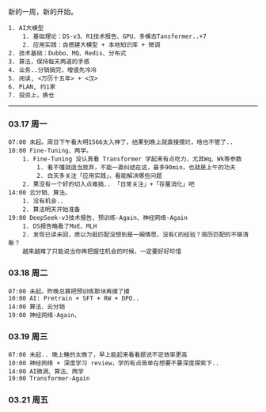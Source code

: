 新的一周，新的开始。

	1. AI大模型
		1. 基础理论：DS-v3、R1技术报告、GPU、多模态Tansformer..+7
		2. 应用实践：自搭建大模型 + 本地知识库 + 微调
	2. 技术基础：Dubbo、MQ、Redis、分布式
	3. 算法，保持每天两道的手感
	4. 业务..分销搞完，增值先冷冷
	5. 阅读, <万历十五年> + <汉>
	6. PLAN, 约1家
	7. 投资上，换仓


****

### 03.17 周一

	07:00 未起。周日下午看大明1566太入神了，结果到晚上就直接摆烂，啥也不管了..
	10:00 Fine-Tuning、两学。
		1. Fine-Tuning 没认真看 Transformer 学起来有点吃力，尤其Wq、Wk等参数
			1. 看不懂就适当放弃，不能一直纠结在这，最多90min，也就是上午的功夫
			2. 白天多关注「应用实践」，看能解决哪些问题
		2. 果没有一个好的切入点难搞.. 「日常关注」+「存量消化」吧
	14:00 云分销、算法。
		1. 没有机会..
		2. 算法明天开始准备
	19:00 DeepSeek-v3技术报告、预训练-Again、神经网络-Again
		1. DS报告略看了MoE、MLH
		2. 发现已读未回，原以为挺匹配没想到是一厢情愿，没有C的经验？简历匹配的不够清晰？
		越来越难了只能说当你再把握住机会的时候，一定要好好珍惜


### 03.18 周二

	07:00 未起。昨晚总算把预训练那块再摸了摸
	10:00 AI: Pretrain + SFT + RW + DPO.. 
	14:00 算法、云分销
	19:00 神经网络-Again、

### 03.19 周三

	07:00 未起.. 晚上睡的太晚了，早上能起来看看题说不定效率更高
	10:00 神经网络 + 深度学习 review，学的有点简单在想要不要深度探索下..
	14:00 AI微调、算法、两学
	19:00 Transformer-Again

### 03.21 周五

